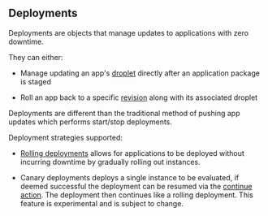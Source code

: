 ## Deployments

Deployments are objects that manage updates to applications with zero downtime.

They can either:

* Manage updating an app's [droplet](#droplets) directly after an application package is staged

* Roll an app back to a specific [revision](#revisions) along with its associated droplet

Deployments are different than the traditional method of pushing app updates which performs start/stop deployments.

Deployment strategies supported:

* [Rolling deployments](https://docs.cloudfoundry.org/devguide/deploy-apps/rolling-deploy.html) allows for
applications to be deployed without incurring downtime by gradually rolling out instances.

* Canary deployments deploys a single instance to be evaluated, if deemed successful the deployment can be resumed via the [continue action](#continue-a-deployment). The deployment then continues like a rolling deployment. This feature is experimental and is subject to change.
